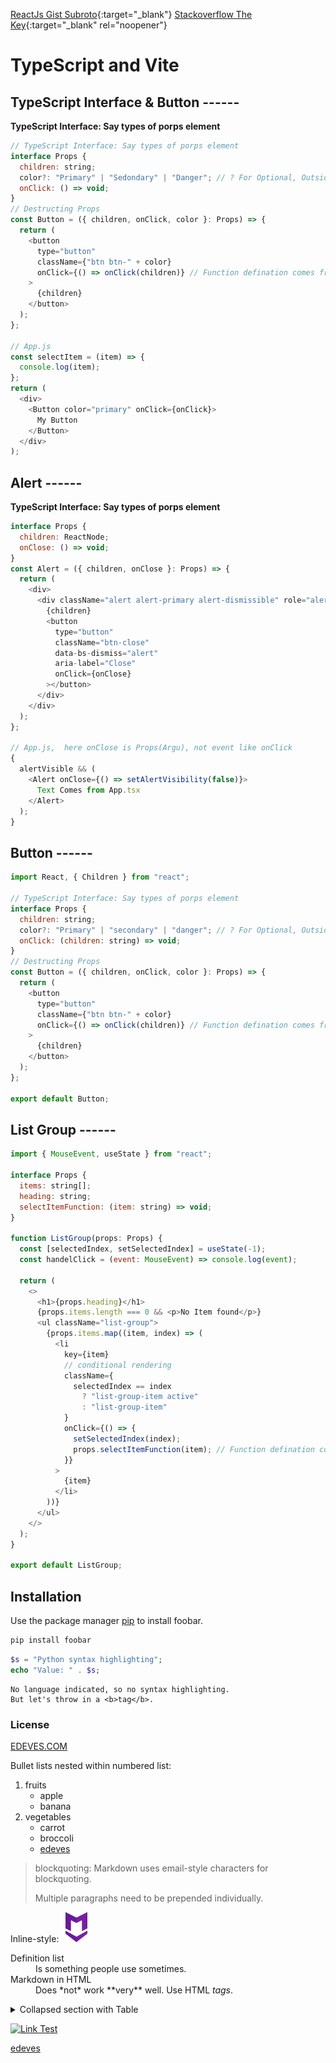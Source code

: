 [ReactJs Gist Subroto](https://gist.github.com/subrotoice/98eb2fcbcef23c733cd36e0575c2e37c){:target="\_blank"}
[Stackoverflow The Key](https://stackoverflow.blog/2021/03/31/the-key-copy-paste/){:target="\_blank" rel="noopener"}

# TypeScript and Vite

## TypeScript Interface & Button ------

**TypeScript Interface: Say types of porps element**

```javascript
// TypeScript Interface: Say types of porps element
interface Props {
  children: string;
  color?: "Primary" | "Sedondary" | "Danger"; // ? For Optional, Outside this value you can not set
  onClick: () => void;
}
// Destructing Props
const Button = ({ children, onClick, color }: Props) => {
  return (
    <button
      type="button"
      className={"btn btn-" + color}
      onClick={() => onClick(children)} // Function defination comes from App.js but argument pass from here to App.js
    >
      {children}
    </button>
  );
};

// App.js
const selectItem = (item) => {
  console.log(item);
};
return (
  <div>
    <Button color="primary" onClick={onClick}>
      My Button
    </Button>
  </div>
);
```

## Alert ------

**TypeScript Interface: Say types of porps element**

```javascript
interface Props {
  children: ReactNode;
  onClose: () => void;
}
const Alert = ({ children, onClose }: Props) => {
  return (
    <div>
      <div className="alert alert-primary alert-dismissible" role="alert">
        {children}
        <button
          type="button"
          className="btn-close"
          data-bs-dismiss="alert"
          aria-label="Close"
          onClick={onClose}
        ></button>
      </div>
    </div>
  );
};

// App.js,  here onClose is Props(Argu), not event like onClick
{
  alertVisible && (
    <Alert onClose={() => setAlertVisibility(false)}>
      Text Comes from App.tsx
    </Alert>
  );
}
```

## Button ------

```javascript
import React, { Children } from "react";

// TypeScript Interface: Say types of porps element
interface Props {
  children: string;
  color?: "Primary" | "secondary" | "danger"; // ? For Optional, Outside this value you can not set
  onClick: (children: string) => void;
}
// Destructing Props
const Button = ({ children, onClick, color }: Props) => {
  return (
    <button
      type="button"
      className={"btn btn-" + color}
      onClick={() => onClick(children)} // Function defination comes from App.js but argument pass from here to App.js
    >
      {children}
    </button>
  );
};

export default Button;
```

## List Group ------

```javascript
import { MouseEvent, useState } from "react";

interface Props {
  items: string[];
  heading: string;
  selectItemFunction: (item: string) => void;
}

function ListGroup(props: Props) {
  const [selectedIndex, setSelectedIndex] = useState(-1);
  const handelClick = (event: MouseEvent) => console.log(event);

  return (
    <>
      <h1>{props.heading}</h1>
      {props.items.length === 0 && <p>No Item found</p>}
      <ul className="list-group">
        {props.items.map((item, index) => (
          <li
            key={item}
            // conditional rendering
            className={
              selectedIndex == index
                ? "list-group-item active"
                : "list-group-item"
            }
            onClick={() => {
              setSelectedIndex(index);
              props.selectItemFunction(item); // Function defination comes from App.js but argument pass from here to App.js
            }}
          >
            {item}
          </li>
        ))}
      </ul>
    </>
  );
}

export default ListGroup;
```

## Installation

Use the package manager [pip](https://pip.pypa.io/en/stable/) to install foobar.

```bash
pip install foobar
```

```php
$s = "Python syntax highlighting";
echo "Value: " . $s;
```

```
No language indicated, so no syntax highlighting.
But let's throw in a <b>tag</b>.
```

### License

[EDEVES.COM](https://edeves.com)

Bullet lists nested within numbered list:

1. fruits
   - apple
   - banana
2. vegetables
   - carrot
   - broccoli
   - [edeves](https://edeves.com)

> blockquoting: Markdown uses email-style
> characters for blockquoting.
>
> Multiple paragraphs need to be prepended individually.

Inline-style:
![alt text](https://github.com/adam-p/markdown-here/raw/master/src/common/images/icon48.png "Logo Title Text 1")

<dl>
  <dt>Definition list</dt>
  <dd>Is something people use sometimes.</dd>

  <dt>Markdown in HTML</dt>
  <dd>Does *not* work **very** well. Use HTML <em>tags</em>.</dd>
</dl>

<details>
<summary>Collapsed section with Table</summary>

| Rank | Languages  |
| ---: | ---------- |
|    1 | Javascript |
|    2 | Python     |
|    3 | SQL        |

_You can use it for table also_

</details>

[![Link Test](https://img.shields.io/badge/fineTune.svg?style=flat-square)](https://edeves.com)

[edeves](https://edeves.com)
